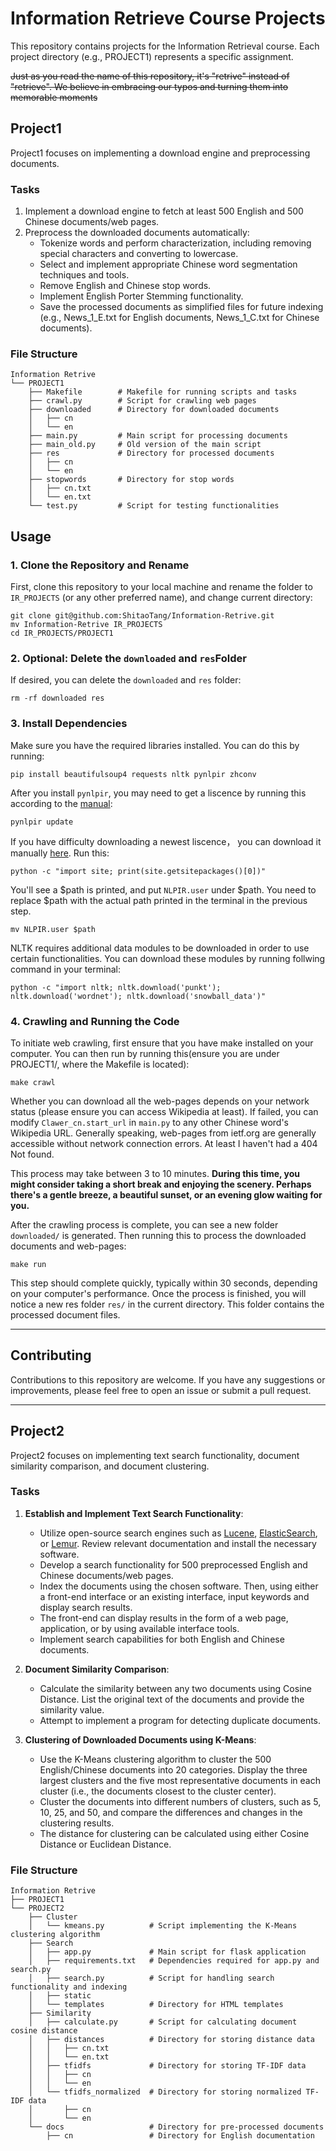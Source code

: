 # Information Retrieve Course Projects

This repository contains projects for the Information Retrieval course. Each project directory (e.g., PROJECT1) represents a specific assignment.

~~Just as you read the name of this repository, it's "retrive" instead of "retrieve". We believe in embracing our typos and turning them into memorable moments~~

## Project1

Project1 focuses on implementing a download engine and preprocessing documents.

### Tasks

1. Implement a download engine to fetch at least 500 English and 500 Chinese documents/web pages.
2. Preprocess the downloaded documents automatically:
   - Tokenize words and perform characterization, including removing special characters and converting to lowercase.
   - Select and implement appropriate Chinese word segmentation techniques and tools.
   - Remove English and Chinese stop words.
   - Implement English Porter Stemming functionality.
   - Save the processed documents as simplified files for future indexing (e.g., News_1_E.txt for English documents, News_1_C.txt for Chinese documents).

### File Structure

```
Information Retrive
└── PROJECT1
    ├── Makefile        # Makefile for running scripts and tasks
    ├── crawl.py        # Script for crawling web pages
    ├── downloaded      # Directory for downloaded documents
    │   ├── cn
    │   └── en
    ├── main.py         # Main script for processing documents
    ├── main_old.py     # Old version of the main script
    ├── res             # Directory for processed documents
    │   ├── cn
    │   └── en
    ├── stopwords       # Directory for stop words
    │   ├── cn.txt
    │   └── en.txt
    └── test.py         # Script for testing functionalities
```

## Usage

### 1. Clone the Repository and Rename

First, clone this repository to your local machine and rename the folder to `IR_PROJECTS` (or any other preferred name), and change current directory:
```
git clone git@github.com:ShitaoTang/Information-Retrive.git
mv Information-Retrive IR_PROJECTS
cd IR_PROJECTS/PROJECT1
```

### 2. Optional: Delete the `downloaded` and `res`Folder

If desired, you can delete the `downloaded` and `res` folder:
```
rm -rf downloaded res
```

### 3. Install Dependencies

Make sure you have the required libraries installed. You can do this by running:
```
pip install beautifulsoup4 requests nltk pynlpir zhconv
```
After you install `pynlpir`, you may need to get a liscence by running this according to the [manual](https://pynlpir.readthedocs.io/en/latest/installation.html):
```
pynlpir update
```
If you have difficulty downloading a newest liscence， you can download it manually [here](https://github.com/NLPIR-team/NLPIR/blob/master/License/license%20for%20a%20month/NLPIR-ICTCLAS分词系统授权/NLPIR.user). Run this:
```
python -c "import site; print(site.getsitepackages()[0])"
```
You'll see a $path is printed, and put `NLPIR.user` under $path. You need to replace $path with the actual path printed in the terminal in the previous step.
```
mv NLPIR.user $path 
```

NLTK requires additional data modules to be downloaded in order to use certain functionalities. You can download these modules by running follwing command in your terminal:
```
python -c "import nltk; nltk.download('punkt'); nltk.download('wordnet'); nltk.download('snowball_data')"
```

### 4. Crawling and Running the Code
To initiate web crawling, first ensure that you have make installed on your computer. You can then run by running this(ensure you are under PROJECT1/, where the Makefile is located):
```
make crawl
```
Whether you can download all the web-pages depends on your network status (please ensure you can access Wikipedia at least). If failed, you can modify `Clawer_cn.start_url` in `main.py` to any other Chinese word's Wikipedia URL. Generally speaking, web-pages from ietf.org are generally accessible without network connection errors. At least I haven't had a 404 Not found.

This process may take between 3 to 10 minutes. **During this time, you might consider taking a short break and enjoying the scenery. Perhaps there's a gentle breeze, a beautiful sunset, or an evening glow waiting for you.**

After the crawling process is complete, you can see a new folder `downloaded/` is generated. Then running this to process the downloaded documents and web-pages:
```
make run
```
This step should complete quickly, typically within 30 seconds, depending on your computer's performance. Once the process is finished, you will notice a new res folder `res/` in the current directory. This folder contains the processed document files.

***

## Contributing

Contributions to this repository are welcome. If you have any suggestions or improvements, please feel free to open an issue or submit a pull request.


---


## Project2

Project2 focuses on implementing text search functionality, document similarity comparison, and document clustering.

### Tasks

1. **Establish and Implement Text Search Functionality**:
   - Utilize open-source search engines such as [Lucene](http://lucene.apache.org/), [ElasticSearch](https://www.elastic.co/cn/elasticsearch/), or [Lemur](http://www.lemurproject.org/). Review relevant documentation and install the necessary software.
   - Develop a search functionality for 500 preprocessed English and Chinese documents/web pages.
   - Index the documents using the chosen software. Then, using either a front-end interface or an existing interface, input keywords and display search results.
   - The front-end can display results in the form of a web page, application, or by using available interface tools.
   - Implement search capabilities for both English and Chinese documents.

2. **Document Similarity Comparison**:
   - Calculate the similarity between any two documents using Cosine Distance. List the original text of the documents and provide the similarity value.
   - Attempt to implement a program for detecting duplicate documents.

3. **Clustering of Downloaded Documents using K-Means**:
   - Use the K-Means clustering algorithm to cluster the 500 English/Chinese documents into 20 categories. Display the three largest clusters and the five most representative documents in each cluster (i.e., the documents closest to the cluster center).
   - Cluster the documents into different numbers of clusters, such as 5, 10, 25, and 50, and compare the differences and changes in the clustering results.
   - The distance for clustering can be calculated using either Cosine Distance or Euclidean Distance.

### File Structure

```
Information Retrive
├── PROJECT1
└── PROJECT2
    ├── Cluster
    │   └── kmeans.py          # Script implementing the K-Means clustering algorithm
    ├── Search
    │   ├── app.py             # Main script for flask application
    │   ├── requirements.txt   # Dependencies required for app.py and search.py
    │   ├── search.py          # Script for handling search functionality and indexing
    │   ├── static             
    │   └── templates          # Directory for HTML templates
    ├── Similarity
    │   ├── calculate.py       # Script for calculating document cosine distance
    │   ├── distances          # Directory for storing distance data
    │   │   ├── cn.txt        
    │   │   └── en.txt         
    │   ├── tfidfs             # Directory for storing TF-IDF data
    │   │   ├── cn
    │   │   └── en
    │   └── tfidfs_normalized  # Directory for storing normalized TF-IDF data
    │       ├── cn
    │       └── en
    └── docs                   # Directory for pre-processed documents
        ├── cn                 # Directory for English documentation
```